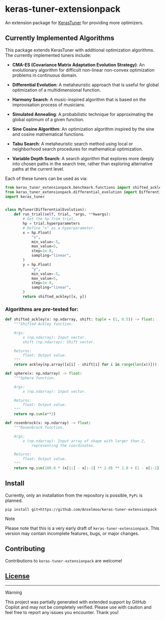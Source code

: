 # keras-tuner-extensionpack

An extension package for [KerasTuner](https://github.com/keras-team/keras-tuner) for providing more optimizers.

## Currently Implemented Algorithms

This package extends KerasTuner with additional optimization algorithms. The currently implemented tuners include:

- **CMA-ES (Covariance Matrix Adaptation Evolution Strategy)**: An evolutionary algorithm for difficult non-linear non-convex optimization problems in continuous domain.

- **Differential Evolution**: A metaheuristic approach that is useful for global optimization of a multidimensional function.

- **Harmony Search**: A music-inspired algorithm that is based on the improvisation process of musicians.

- **Simulated Annealing**: A probabilistic technique for approximating the global optimum of a given function.

- **Sine Cosine Algorithm**: An optimization algorithm inspired by the sine and cosine mathematical functions.

- **Tabu Search**: A metaheuristic search method using local or neighborhood search procedures for mathematical optimization.

- **Variable Depth Search**: A search algorithm that explores more deeply into chosen paths in the search tree, rather than exploring alternative paths at the current level.

Each of these tuners can be used as via:

```python
from keras_tuner_extensionpack.benchmark.functions import shifted_ackley
from keras_tuner_extensionpack.differential_evolution import DifferentialEvolution
import keras_tuner


class MyTuner(DifferentialEvolution):
    def run_trial(self, trial, *args, **kwargs):
        # Get the hp from trial.
        hp = trial.hyperparameters
        # Define "x" as a hyperparameter.
        x = hp.Float(
            "x",
            min_value=-5,
            max_value=5,
            step=1e-8,
            sampling="linear",
        )
        y = hp.Float(
            "y",
            min_value=-5,
            max_value=5,
            step=1e-8,
            sampling="linear",
        )
        return shifted_ackley([x, y])
```

### Algorithms are _pre_-tested for:

```python
def shifted_ackley(x: np.ndarray, shift: tuple = (1, 0.5)) -> float:
    """Shifted Ackley function.

    Args:
        x (np.ndarray): Input vector.
        shift (np.ndarray): Shift vector.

    Returns:
        float: Output value.
    """
    return ackley(np.array([x[i] - shift[i] for i in range(len(x))]))
```

```python
def sphere(x: np.ndarray) -> float:
    """Sphere function.

    Args:
        x (np.ndarray): Input vector.

    Returns:
        float: Output value.
    """
    return np.sum(x**2)
```

```python
def rosenbrock(x: np.ndarray) -> float:
    """Rosenbrock function.

    Args:
        x (np.ndarray): Input array of shape with larger than 2,
            representing the coordinates.

    Returns:
        float: Output value.
    """
    return np.sum(100.0 * (x[1:] - x[:-1] ** 2.0) ** 2.0 + (1 - x[:-1]) ** 2.0, axis=0)
```

## Install

Currently, only an installation from the repository is possible, `PyPi` is planned.

```shell
pip install git+https://github.com/Anselmoo/keras-tuner-extensionpack
```

> [!NOTE]
> Please note that this is a very early draft of `keras-tuner-extensionpack`. This version may contain incomplete features, bugs, or major changes.

## Contributing

Contributions to `keras-tuner-extensionpack` are welcome!

## [License](LICENSE.md)

---

> [!WARNING]
> This project was partially generated with extended support by GitHub Copilot and may not be completely verified. Please use with caution and feel free to report any issues you encounter. Thank you!
